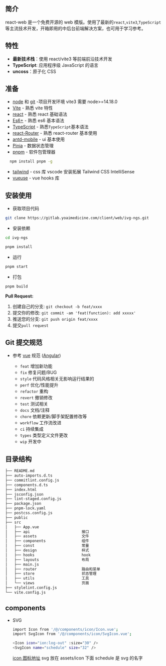 ## 简介

react-web 是一个免费开源的 web 模版。使用了最新的`react`,`vite3`,`TypeScript`等主流技术开发，开箱即用的中后台前端解决方案，也可用于学习参考。

## 特性

- **最新技术栈**：使用 react/vite3 等前端前沿技术开发
- **TypeScript**: 应用程序级 JavaScript 的语言
- **uncoss**：原子化 CSS

## 准备

- [node](http://nodejs.org/) 和 [git](https://git-scm.com/) -项目开发环境 vite3 需要 node>=14.18.0
- [Vite](https://vitejs.dev/) - 熟悉 vite 特性
- [react](https://zh-hans.reactjs.org/) - 熟悉 react 基础语法
- [Es6+](http://es6.ruanyifeng.com/) - 熟悉 es6 基本语法
- [TypeScript](https://www.typescriptlang.org/) - 熟悉`TypeScript`基本语法
- [react-Router](https://reactrouter.com/en/main) - 熟悉 react-router 基本使用
- [antd-mobile](https://mobile.ant.design/zh/guide/quick-start) - ui 基本使用
- [Pinia](https://pinia.web3doc.top/) - 数据状态管理
- [pnpm](https://www.pnpm.cn/) - 软件包管理器

```bash
  npm install pnpm -g

```

- [tailwind](https://www.tailwindcss.cn/) - css 库 vscode 安装拓展 Tailwind CSS IntelliSense
- [vueuse](https://vueuse.org/) - vue hooks 库

## 安装使用

- 获取项目代码

```bash
git clone https://gitlab.yoaimedicine.com/client/web/ivg-ngs.git
```

- 安装依赖

```bash
cd ivg-ngs

pnpm install

```

- 运行

```bash
pnpm start
```

- 打包

```bash
pnpm build
```

**Pull Request:**

1. 创建自己的分支: `git checkout -b feat/xxxx`
2. 提交你的修改: `git commit -am 'feat(function): add xxxxx'`
3. 推送您的分支: `git push origin feat/xxxx`
4. 提交`pull request`

## Git 提交规范

- 参考 [vue](https://github.com/vuejs/vue/blob/dev/.github/COMMIT_CONVENTION.md) 规范 ([Angular](https://github.com/conventional-changelog/conventional-changelog/tree/master/packages/conventional-changelog-angular))

  - `feat` 增加新功能
  - `fix` 修复问题/BUG
  - `style` 代码风格相关无影响运行结果的
  - `perf` 优化/性能提升
  - `refactor` 重构
  - `revert` 撤销修改
  - `test` 测试相关
  - `docs` 文档/注释
  - `chore` 依赖更新/脚手架配置修改等
  - `workflow` 工作流改进
  - `ci` 持续集成
  - `types` 类型定义文件更改
  - `wip` 开发中

## 目录结构

```bash
├── README.md
├── auto-imports.d.ts
├── commitlint.config.js
├── components.d.ts
├── index.html
├── jsconfig.json
├── lint-staged.config.js
├── package.json
├── pnpm-lock.yaml
├── postcss.config.js
├── public
├── src
│   ├── App.vue
│   ├── api                       接口
│   ├── assets                    文件
│   ├── components                组件
│   ├── const                     常量
│   ├── design                    样式
│   ├── hooks                     hook
│   ├── layouts                   布局
│   ├── main.js
│   ├── router                    路由和菜单
│   ├── store                     状态管理
│   ├── utils                     工具
│   └── views                     页面
├── stylelint.config.js
└── vite.config.js
```

## components

- SVG

  ```bash
  import Icon from '/@/components/icon/Icon.vue';
  import SvgIcon from '/@/components/icon/SvgIcon.vue';

  <Icon icon="ion:log-out" :size="30" />
  <SvgIcon name="schedule" size="32" />
  ```

  [icon 图标地址](https://iconify.design/) svg 放在 assets/icon 下面 schedule 是 svg 的名字
